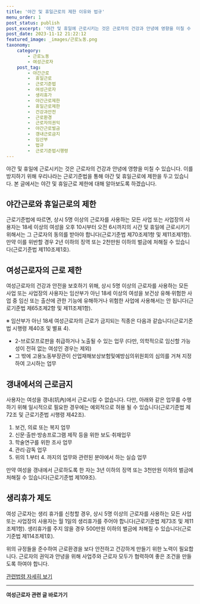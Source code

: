 ```yaml
---
title: '야간 및 휴일근로의 제한 이유와 법규'
menu_order: 1
post_status: publish
post_excerpt: '야간 및 휴일에 근로시키는 것은 근로자의 건강과 안녕에 영향을 미칠 수 있습니다. 이를 방지하기 위해 우리나라는 근로기준법을 통해 야간 및 휴일근로에 제한을 두고 있습니다. 본 글에서는 야간 및 휴일근로 제한에 대해 알아보도록 하겠습니다.'
post_date: 2023-11-12 21:22:12
featured_image: _images/근로노동.png
taxonomy:
    category:
        - 근로노동
        - 여성근로자
    post_tag:
        - 야간근로
        -  휴일근로
        -  근로기준법
        -  여성근로자
        -  생리휴가
        -  야간근로제한
        -  휴일근로제한
        -  건강과안전
        -  근로환경
        -  근로자의권익
        -  야간근로벌금
        -  갱내근로금지
        -  임산부
        -  법규
        -  근로기준법시행령
---
```



야간 및 휴일에 근로시키는 것은 근로자의 건강과 안녕에 영향을 미칠 수 있습니다. 이를 방지하기 위해 우리나라는 근로기준법을 통해 야간 및 휴일근로에 제한을 두고 있습니다. 본 글에서는 야간 및 휴일근로 제한에 대해 알아보도록 하겠습니다.

## 야간근로와 휴일근로의 제한
근로기준법에 따르면, 상시 5명 이상의 근로자를 사용하는 모든 사업 또는 사업장의 사용자는 18세 이상의 여성을 오후 10시부터 오전 6시까지의 시간 및 휴일에 근로시키기 위해서는 그 근로자의 동의를 받아야 합니다(근로기준법 제70조제1항 및 제11조제1항). 만약 이를 위반할 경우 2년 이하의 징역 또는 2천만원 이하의 벌금에 처해질 수 있습니다(근로기준법 제110조제1호).

## 여성근로자의 근로 제한
여성근로자의 건강과 안전을 보호하기 위해, 상시 5명 이상의 근로자를 사용하는 모든 사업 또는 사업장의 사용자는 임산부가 아닌 18세 이상의 여성을 보건상 유해·위험한 사업 중 임신 또는 출산에 관한 기능에 유해하거나 위험한 사업에 사용해서는 안 됩니다(근로기준법 제65조제2항 및 제11조제1항).

※ 임산부가 아닌 18세 여성근로자의 근로가 금지되는 직종은 다음과 같습니다(근로기준법 시행령 제40조 및 별표 4).
- 2-브로모프로판을 취급하거나 노출될 수 있는 업무 (다만, 의학적으로 임신할 가능성이 전혀 없는 여성인 경우는 제외)
- 그 밖에 고용노동부장관이 산업재해보상보험및예방심의위원회의 심의를 거쳐 지정하여 고시하는 업무

## 갱내에서의 근로금지
사용자는 여성을 갱내(坑內)에서 근로시킬 수 없습니다. 다만, 아래와 같은 업무를 수행하기 위해 일시적으로 필요한 경우에는 예외적으로 허용 될 수 있습니다(근로기준법 제72조 및 근로기준법 시행령 제42조).
1. 보건, 의료 또는 복지 업무
2. 신문·출판·방송프로그램 제작 등을 위한 보도·취재업무
3. 학술연구를 위한 조사 업무
4. 관리·감독 업무
5. 위의 1.부터 4. 까지의 업무와 관련된 분야에서 하는 실습 업무

만약 여성을 갱내에서 근로하도록 한 자는 3년 이하의 징역 또는 3천만원 이하의 벌금에 처해질 수 있습니다(근로기준법 제109조).

## 생리휴가 제도
여성 근로자는 생리 휴가를 신청할 경우, 상시 5명 이상의 근로자를 사용하는 모든 사업 또는 사업장의 사용자는 월 1일의 생리휴가를 주어야 합니다(근로기준법 제73조 및 제11조제1항). 생리휴가를 주지 않을 경우 500만원 이하의 벌금에 처해질 수 있습니다(근로기준법 제114조제1호).

위의 규정들을 준수하여 근로환경을 보다 안전하고 건강하게 만들기 위한 노력이 필요합니다. 근로자의 권익과 안녕을 위해 사업주와 근로자 모두가 협력하여 좋은 조건을 만들도록 하여야 합니다.

[관련법령 자세히 보기](https://www.law.go.kr/법령/근로기준법)
<!-- wp:separator -->
<hr class="wp-block-separator has-alpha-channel-opacity"/>
<!-- /wp:separator -->

<!-- wp:group {"backgroundColor":"base","layout":{"type":"constrained"}} -->
<div class="wp-block-group has-base-background-color has-background"><!-- wp:paragraph {"align":"center","fontSize":"medium"} -->
<p class="has-text-align-center has-large-font-size"><strong>여성근로자 관련 글 바로가기</strong></p>
<!-- /wp:paragraph -->


<!-- wp:latest-posts {"categories":[{"id":10991,"count":19,"description":"","link":"https://uknowlaw.com/category/%ec%97%ac%ec%84%b1%ea%b7%bc%eb%a1%9c%ec%9e%90/","name":"여성근로자","slug":"여성근로자","taxonomy":"category","parent":0,"meta":[],"_links":{"self":[{"href":"https://uknowlaw.com/wp-json/wp/v2/categories/10991"}],"collection":[{"href":"https://uknowlaw.com/wp-json/wp/v2/categories"}],"about":[{"href":"https://uknowlaw.com/wp-json/wp/v2/taxonomies/category"}],"wp:post_type":[{"href":"https://uknowlaw.com/wp-json/wp/v2/posts?categories=10991"}],"curies":[{"name":"wp","href":"https://api.w.org/{rel}","templated":true}]}}],"postsToShow":100,"excerptLength":28,"postLayout":"grid","columns":2,"featuredImageAlign":"left","featuredImageSizeSlug":"large","fontSize":18px} /--></div>
<!-- /wp:group -->